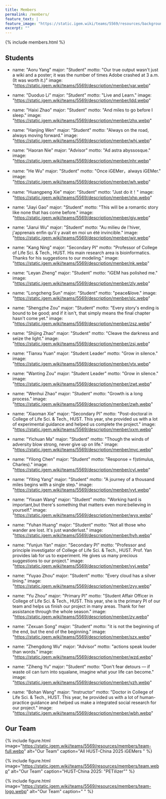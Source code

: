 ```yaml
---
title: Members
permalink: /members/
feature_text: |
feature_image: "https://static.igem.wiki/teams/5569/resources/background/bg-members.webp"
excerpt: ""
---
```


{% include members.html %}

## Students

  - name: "Aoru Yang"
    major: "Student"
    motto: "Our true output wasn't just a wiki and a poster; it was the number of times Adobe crashed at 3 a.m. (It was worth it.)"
    image: "https://static.igem.wiki/teams/5569/description/menber/yar.webp"
  
  - name: "Duoduo Li"
    major: "Student"
    motto: "Live and Learn."
    image: "https://static.igem.wiki/teams/5569/description/menber/ldd.webp"
  
  - name: "Haixi Zhao"
    major: "Student"
    motto: "And miles to go before I sleep."
    image: "https://static.igem.wiki/teams/5569/description/menber/zhx.webp"
  
  - name: "Hanjing Wen"
    major: "Student"
    motto: "Always on the road, always moving forward."
    image: "https://static.igem.wiki/teams/5569/description/menber/whj.webp"
  
  - name: "Haoran Nie"
    major: "Advisor"
    motto: "Ad astra abyssosque."
    image: "https://static.igem.wiki/teams/5569/description/menber/nhr.webp"
  
  - name: "He Wu"
    major: "Student"
    motto: "Once iGEMer，always iGEMer."
    image: "https://static.igem.wiki/teams/5569/description/menber/wh.webp"
  
  - name: "Huangpeng Xie"
    major: "Student"
    motto: "Just do it！"
    image: "https://static.igem.wiki/teams/5569/description/menber/xhp.webp"
  
  - name: "Jiayi Gao"
    major: "Student"
    motto: "This will be a romantic story like none that has come before."
    image: "https://static.igem.wiki/teams/5569/description/menber/gjy.webp"
  
  - name: "Jiarui Wu"
    major: "Student"
    motto: "Au milieu de l'hiver, j'apprenais enfin qu'il y avait en moi un été invincible."
    image: "https://static.igem.wiki/teams/5569/description/menber/wjr.webp"
  
  - name: "Kang Ning"
    major: "Secondary PI"
    motto: "Professor of College of Life Sci. & Tech., HUST. His main research area is bioinformatics. Thanks for his suggestions to our modeling."
    image: "https://static.igem.wiki/teams/5569/description/menber/nk.webp"
  
  - name: "Leyan Zheng"
    major: "Student"
    motto: "iGEM has polished me."
    image: "https://static.igem.wiki/teams/5569/description/menber/zly.webp"
  
  - name: "Longcheng Sun"
    major: "Student"
    motto: "peace&love."
    image: "https://static.igem.wiki/teams/5569/description/menber/slc.webp"
  
  - name: "Shengzhe Zou"
    major: "Student"
    motto: "Every story's ending is bound to be good; and if it isn't, that simply means the final chapter hasn't come yet."
    image: "https://static.igem.wiki/teams/5569/description/menber/zsz.webp"
  
  - name: "Shijing Zhao"
    major: "Student"
    motto: "Cleave the darkness and seize the light."
    image: "https://static.igem.wiki/teams/5569/description/menber/zsj.webp"
  
  - name: "Tianxu Yuan"
    major: "Student Leader"
    motto: "Grow in silence."
    image: "https://static.igem.wiki/teams/5569/description/menber/ytx.webp"
  
  - name: "Wanting Zou"
    major: "Student Leader"
    motto: "Grow in silence."
    image: "https://static.igem.wiki/teams/5569/description/menber/zwt.webp"
  
  - name: "Wenhui Zhao"
    major: "Student"
    motto: "Growth is a long process."
    image: "https://static.igem.wiki/teams/5569/description/menber/zwh.webp"
  
  - name: "Xiaoman Xie"
    major: "Secondary PI"
    motto: "Post-doctoral in College of Life Sci. & Tech., HUST. This year, she provided us with a lot of experimental guidance and helped us complete the project."
    image: "https://static.igem.wiki/teams/5569/description/menber/xxm.webp"
  
  - name: "Yichuan Ma"
    major: "Student"
    motto: "Though the winds of adversity blow strong, never give up on life."
    image: "https://static.igem.wiki/teams/5569/description/menber/myc.webp"
  
  - name: "Yilong Chen"
    major: "Student"
    motto: "Response = f(stimulus, Charles)."
    image: "https://static.igem.wiki/teams/5569/description/menber/cyl.webp"
  
  - name: "Yiting Yang"
    major: "Student"
    motto: "A journey of a thousand miles begins with a single step."
    image: "https://static.igem.wiki/teams/5569/description/menber/yyt.webp"
  
  - name: "Yixuan Wang"
    major: "Student"
    motto: "Working hard is important,but there's something that matters even more:believing in yourself."
    image: "https://static.igem.wiki/teams/5569/description/menber/wyx.webp"
  
  - name: "Yuhan Huang"
    major: "Student"
    motto: "Not all those who wander are lost. It's just wanderlust."
    image: "https://static.igem.wiki/teams/5569/description/menber/hyh.webp"
  
  - name: "Yunjun Yan"
    major: "Secondary PI"
    motto: "Professor and principle investigator of College of Life Sci. & Tech., HUST. Prof. Yan provides lab for us to experiment. He gives us many precious suggestions to our project."
    image: "https://static.igem.wiki/teams/5569/description/menber/yyj.webp"
  
  - name: "Yuyao Zhou"
    major: "Student"
    motto: "Every cloud has a silver lining."
    image: "https://static.igem.wiki/teams/5569/description/menber/zyy.webp"
  
  - name: "Yu Zhou"
    major: "Primary PI"
    motto: "Student Affair Officer in College of Life Sci. & Tech., HUST. This year, she is the primary PI of our team and helps us finish our project in many areas. Thank for her assistance through the whole season."
    image: "https://static.igem.wiki/teams/5569/description/menber/zy.webp"
  
  - name: "Zexuan Song"
    major: "Student"
    motto: "it is not the beginning of the end, but the end of the beginning."
    image: "https://static.igem.wiki/teams/5569/description/menber/szx.webp"
  
  - name: "Zhengdong Wu"
    major: "Advisor"
    motto: "actions speak louder than words."
    image: "https://static.igem.wiki/teams/5569/description/menber/wzd.webp"
  
  - name: "Ziheng Yu"
    major: "Student"
    motto: "Don't fear detours — if waste oil can turn into squalane, imagine what your life can become."
    image: "https://static.igem.wiki/teams/5569/description/menber/yzh.webp"
  
  - name: "Bohan Wang"
    major: "Instructor"
    motto: "Doctor in College of Life Sci. & Tech., HUST. This year, he provided us with a lot of human-practice guidance and helped us make a integrated social research for our project."
    image: "https://static.igem.wiki/teams/5569/description/menber/wbh.webp"

## Our Team

{% include figure.html 
   image="https://static.igem.wiki/teams/5569/resources/members/team-full.webp" 
   alt="Our Team" 
   caption="All HUST-China 2025 iGEMers " %}

{% include figure.html 
   image="https://static.igem.wiki/teams/5569/resources/members/team.webp" 
   alt="Our Team" 
   caption="HUST-China 2025: \"PETilizer\"" %}

{% include figure.html 
   image="https://static.igem.wiki/teams/5569/resources/members/team-logo.webp" 
   alt="Our Team" 
   caption=" " %}